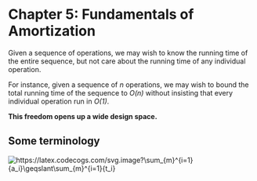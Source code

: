 # Chapter 5: Fundamentals of Amortization

Given a sequence of operations, we may wish to know the running time of the
entire sequence, but not care about the running time of any individual
operation.

For instance, given a sequence of _n_ operations, we may wish to bound the
total running time of the sequence to _O(n)_ without insisting that every
individual operation run in _O(1)_.

**This freedom opens up a wide design space.**

## Some terminology

<img src="https://latex.codecogs.com/svg.image?\sum_{m}^{i=1}{a_i}\geqslant\sum_{m}^{i=1}{t_i}" title="https://latex.codecogs.com/svg.image?\sum_{m}^{i=1}{a_i}\geqslant\sum_{m}^{i=1}{t_i}" />
